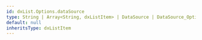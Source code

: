 ```yaml
---
id: dxList.Options.dataSource
type: String | Array<String, dxListItem> | DataSource | DataSource_Options
default: null
inheritsType: dxListItem
---
```

